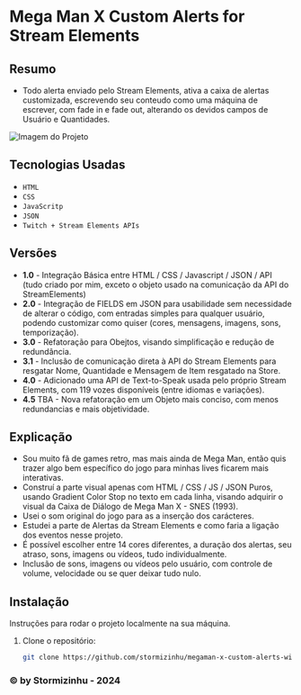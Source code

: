 # Mega Man X Custom Alerts for Stream Elements 

## Resumo
- Todo alerta enviado pelo Stream Elements, ativa a caixa de alertas customizada, escrevendo seu conteudo como uma máquina de escrever, com fade in e fade out, alterando os devidos campos de Usuário e Quantidades.


![Imagem do Projeto](https://i.imgur.com/kKVrnUz.png)

## Tecnologias Usadas

- `HTML`
- `CSS`
- `JavaScritp`
- `JSON`
- `Twitch + Stream Elements APIs`

## Versões
- **1.0** - Integração Básica entre HTML / CSS / Javascript / JSON / API (tudo criado por mim, exceto o objeto usado na comunicação da API do StreamElements)
- **2.0** - Integração de FIELDS em JSON para usabilidade sem necessidade de alterar o código, com entradas simples para qualquer usuário, podendo customizar como quiser (cores, mensagens, imagens, sons, temporização).
- **3.0** - Refatoração para Obejtos, visando simplificação e redução de redundância.
- **3.1** - Inclusão de comunicação direta à API do Stream Elements para resgatar Nome, Quantidade e Mensagem de Item resgatado na Store.
- **4.0** - Adicionado uma API de Text-to-Speak usada pelo próprio Stream Elements, com 119 vozes disponíveis (entre idiomas e variações).
- **4.5** TBA - Nova refatoração em um Objeto mais conciso, com menos redundancias e mais objetividade.


## Explicação
- Sou muito fã de games retro, mas mais ainda de Mega Man, então quis trazer algo bem específico do jogo para minhas lives ficarem mais interativas.
- Construí a parte visual apenas com HTML / CSS / JS  / JSON Puros, usando Gradient Color Stop no texto em cada linha, visando adquirir o visual da Caixa de Diálogo de Mega Man X - SNES (1993).
- Usei o som original do jogo para as a inserção dos carácteres.
- Estudei a parte de Alertas da Stream Elements e como faria a ligação dos eventos nesse projeto.
- É possível escolher entre 14 cores diferentes, a duração dos alertas, seu atraso, sons, imagens ou vídeos, tudo individualmente.
- Inclusão de sons, imagens ou vídeos pelo usuário, com controle de volume, velocidade ou se quer deixar tudo nulo.

## Instalação

Instruções para rodar o projeto localmente na sua máquina. 

1. Clone o repositório:
   ```bash
   git clone https://github.com/stormizinhu/megaman-x-custom-alerts-widget-stream-elements.git

### © by Stormizinhu - 2024